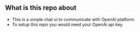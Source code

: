 ## What is this repo about

- This is a simple chat ui to communicate with OpenAi platform. 
- To setup this repo you would need your OpenAi api key.
